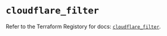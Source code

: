 # `cloudflare_filter`

Refer to the Terraform Registory for docs: [`cloudflare_filter`](https://registry.terraform.io/providers/cloudflare/cloudflare/4.11.0/docs/resources/filter).
